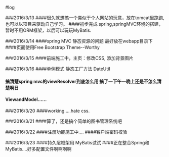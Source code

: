 #log


###2016/3/13
####很久就想搞一个类似于个人网站的玩意，放在tomcat里跑跑,也可以以项目来驱动自己学习。
####初步完成 spring,springMVC环境的搭建，暂时不用ORM框架，以后可以玩玩MyBatis.


###2016/3/14
####spring MVC 静态资源的问题 最好放在webapp目录下
####页面使用Free Bootstrap Theme--Worthy


###2016/3/15
####前端施工中，主页：修改CSS, 添加背景图片


###2016/3/16
####单例模式 静态工厂方法 DateUtil
#### 搞清楚spring mvc的viewResolver到底怎么用 搞了一下午一晚上还是不怎么清楚啊日
#### ViewandModel......

###2016/3/20
####working.....hate css.

###2016/3/21
####算了，还是搞个简单的图书管理系统吧


###2016/3/22
####注册功能施工中....
####客户端密码校验 

###2016/3/23
####持久层框架用 MyBatis试试
####正在整合Spring和MyBatis....好多配置文件啊啊啊啊
